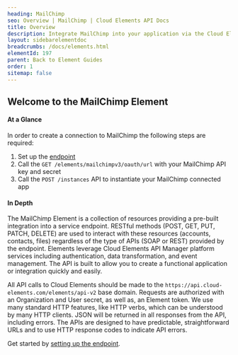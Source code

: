 ```yaml
---
heading: MailChimp
seo: Overview | MailChimp | Cloud Elements API Docs
title: Overview
description: Integrate MailChimp into your application via the Cloud Elements APIs.
layout: sidebarelementdoc
breadcrumbs: /docs/elements.html
elementId: 197
parent: Back to Element Guides
order: 1
sitemap: false
---
```


## Welcome to the MailChimp Element


#### At a Glance

In order to create a connection to MailChimp the following steps are required:

1. Set up the [endpoint](mailchimp-endpoint-setup.html)
2. Call the `GET /elements/mailchimpv3/oauth/url` with your MailChimp API key and secret
3. Call the `POST /instances` API to instantiate your MailChimp connected app

#### In Depth

The MailChimp Element is a collection of resources providing a pre-built integration into a service endpoint. RESTful methods (POST, GET, PUT, PATCH, DELETE) are used to interact with these resources (accounts, contacts, files) regardless of the type of APIs (SOAP or REST) provided by the endpoint. Elements leverage Cloud Elements API Manager platform services including authentication, data transformation, and event management.  The API is built to allow you to create a functional application or integration quickly and easily.

All API calls to Cloud Elements should be made to the `https://api.cloud-elements.com/elements/api-v2` base domain. Requests are authorized with an Organization and User secret, as well as, an Element token.  We use many standard HTTP features, like HTTP verbs, which can be understood by many HTTP clients. JSON will be returned in all responses from the API, including errors. The APIs are designed to have predictable, straightforward URLs and to use HTTP response codes to indicate API errors.

Get started by [setting up the endpoint](mailchimp-endpoint-setup.html).
